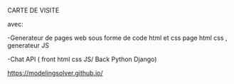 CARTE DE VISITE

avec:

 -Generateur de pages web sous forme de code html et css
page html css , generateur JS

 -Chat API ( front html css JS/ Back Python Django)
 
https://modelingsolver.github.io/
